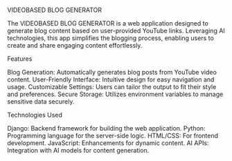 VIDEOBASED BLOG GENERATOR

The VIDEOBASED BLOG GENERATOR is a web application designed to generate blog content based on user-provided YouTube links. 
Leveraging AI technologies, this app simplifies the blogging process, enabling users to create and share engaging content effortlessly.

Features

Blog Generation: Automatically generates blog posts from YouTube video content.
User-Friendly Interface: Intuitive design for easy navigation and usage.
Customizable Settings: Users can tailor the output to fit their style and preferences.
Secure Storage: Utilizes environment variables to manage sensitive data securely.

Technologies Used

Django: Backend framework for building the web application.
Python: Programming language for the server-side logic.
HTML/CSS: For frontend development.
JavaScript: Enhancements for dynamic content.
AI APIs: Integration with AI models for content generation.
